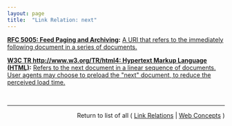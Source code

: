 ```yaml
---
layout: page
title:  "Link Relation: next"
---
```


**[RFC 5005: Feed Paging and Archiving](/specs/IETF/RFC/5005 "Syndicated Web feeds (using formats such as Atom) are often split into multiple documents to save bandwidth, allow &#34;sliding window&#34; access, or for other purposes. This specification formalizes two types of feeds that can span one or more feed documents; &#34;paged&#34; feeds and &#34;archived&#34; feeds. Additionally, it defines &#34;complete&#34; feeds to cover the case when a single feed document explicitly represents all of the feed's entries."):** [A URI that refers to the immediately following document in a series of documents.](http://tools.ietf.org/html/rfc5005#section-3)

**[W3C TR http://www.w3.org/TR/html4: Hypertext Markup Language (HTML)](/specs/W3C/TR/html4 "This specification defines the HyperText Markup Language (HTML), the publishing language of the World Wide Web. This specification defines HTML 4.01, which is a subversion of HTML 4. In addition to the text, multimedia, and hyperlink features of the previous versions of HTML (HTML 3.2 and HTML 2.0), HTML 4 supports more multimedia options, scripting languages, style sheets, better printing facilities, and documents that are more accessible to users with disabilities. HTML 4 also takes great strides towards the internationalization of documents, with the goal of making the Web truly World Wide."):** [Refers to the next document in a linear sequence of documents. User agents may choose to preload the "next" document, to reduce the perceived load time.](http://www.w3.org/TR/html4/types.html#type-links)

<br/>
<hr/>

<p style="text-align: right">Return to list of all ( <a href="../link-relations">Link Relations</a> | <a href="../">Web Concepts</a> )</p>